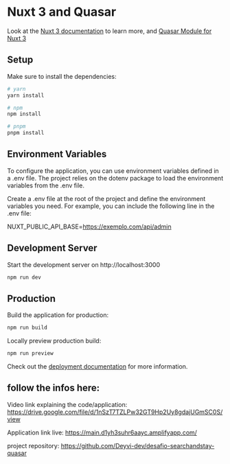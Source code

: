 # Nuxt 3 and Quasar

Look at the [Nuxt 3 documentation](https://nuxt.com/docs/getting-started/introduction) to learn more, and [Quasar Module for Nuxt 3](https://nuxt.com/modules/quasar)

## Setup

Make sure to install the dependencies:

```bash
# yarn
yarn install

# npm
npm install

# pnpm
pnpm install
```

## Environment Variables

To configure the application, you can use environment variables defined in a .env file. The project relies on the dotenv package to load the environment variables from the .env file.

Create a .env file at the root of the project and define the environment variables you need. For example, you can include the following line in the .env file:


NUXT_PUBLIC_API_BASE=https://exemplo.com/api/admin

## Development Server

Start the development server on http://localhost:3000

```bash
npm run dev
```

## Production

Build the application for production:

```bash
npm run build
```

Locally preview production build:

```bash
npm run preview
```

Check out the [deployment documentation](https://nuxt.com/docs/getting-started/deployment) for more information.

## follow the infos here:

Video link explaining the code/application:
https://drive.google.com/file/d/1nSzT7TZLPw32GT9Hp2Uy8gdajUGmSC0S/view

Application link live:
https://main.d1yh3suhr6aayc.amplifyapp.com/

project repository:
https://github.com/Deyvi-dev/desafio-searchandstay-quasar